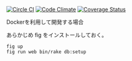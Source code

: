 [![Circle CI](https://circleci.com/gh/parkmap-h/parkmap.svg?style=svg)](https://circleci.com/gh/parkmap-h/parkmap)
[![Code Climate](https://codeclimate.com/github/parkmap-h/parkmap/badges/gpa.svg)](https://codeclimate.com/github/parkmap-h/parkmap)
[![Coverage Status](https://coveralls.io/repos/parkmap-h/parkmap/badge.svg)](https://coveralls.io/r/parkmap-h/parkmap)

Dockerを利用して開発する場合

あらかじめ fig をインストールしておく。

```
fig up
fig run web bin/rake db:setup
```
